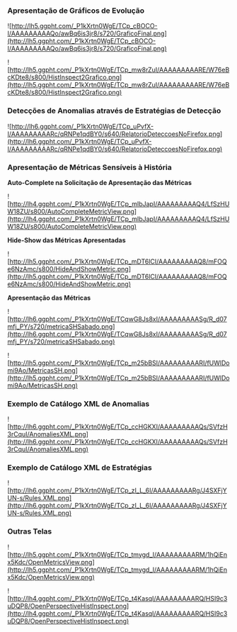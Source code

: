 ### Apresentação de Gráficos de Evolução ###
![http://lh5.ggpht.com/_P1kXrtn0WgE/TCp_cBOCO-I/AAAAAAAAAQo/awBq6is3jr8/s720/GraficoFinal.png](http://lh5.ggpht.com/_P1kXrtn0WgE/TCp_cBOCO-I/AAAAAAAAAQo/awBq6is3jr8/s720/GraficoFinal.png)

![http://lh5.ggpht.com/_P1kXrtn0WgE/TCp_mw8rZuI/AAAAAAAAARE/W76eBcKDte8/s800/HistInspect2Grafico.png](http://lh5.ggpht.com/_P1kXrtn0WgE/TCp_mw8rZuI/AAAAAAAAARE/W76eBcKDte8/s800/HistInspect2Grafico.png)

### Detecções de Anomalias através de Estratégias de Detecção ###
![http://lh6.ggpht.com/_P1kXrtn0WgE/TCp_uPvfX-I/AAAAAAAAARc/qRNPe1qdBY0/s640/RelatorioDeteccoesNoFirefox.png](http://lh6.ggpht.com/_P1kXrtn0WgE/TCp_uPvfX-I/AAAAAAAAARc/qRNPe1qdBY0/s640/RelatorioDeteccoesNoFirefox.png)

### Apresentação de Métricas Sensíveis à História ###
**Auto-Complete na Solicitação de Apresentação das Métricas**

![http://lh4.ggpht.com/_P1kXrtn0WgE/TCp_mIbJapI/AAAAAAAAAQ4/LfSzHUW18ZU/s800/AutoCompleteMetricView.png](http://lh4.ggpht.com/_P1kXrtn0WgE/TCp_mIbJapI/AAAAAAAAAQ4/LfSzHUW18ZU/s800/AutoCompleteMetricView.png)

**Hide-Show das Métricas Apresentadas**

![http://lh5.ggpht.com/_P1kXrtn0WgE/TCp_mDT6lCI/AAAAAAAAAQ8/mFOQe6NzAmc/s800/HideAndShowMetric.png](http://lh5.ggpht.com/_P1kXrtn0WgE/TCp_mDT6lCI/AAAAAAAAAQ8/mFOQe6NzAmc/s800/HideAndShowMetric.png)

**Apresentação das Métricas**

![http://lh6.ggpht.com/_P1kXrtn0WgE/TCqwG8Js8xI/AAAAAAAAASg/R_d07mfj_PY/s720/metricaSHSabado.png](http://lh6.ggpht.com/_P1kXrtn0WgE/TCqwG8Js8xI/AAAAAAAAASg/R_d07mfj_PY/s720/metricaSHSabado.png)

![http://lh5.ggpht.com/_P1kXrtn0WgE/TCp_m25bBSI/AAAAAAAAARI/fUWlDomi9Ao/MetricasSH.png](http://lh5.ggpht.com/_P1kXrtn0WgE/TCp_m25bBSI/AAAAAAAAARI/fUWlDomi9Ao/MetricasSH.png)

### Exemplo de Catálogo XML de Anomalias ###
![http://lh6.ggpht.com/_P1kXrtn0WgE/TCp_ccHGKXI/AAAAAAAAAQs/SVfzH3rCquI/AnomaliesXML.png](http://lh6.ggpht.com/_P1kXrtn0WgE/TCp_ccHGKXI/AAAAAAAAAQs/SVfzH3rCquI/AnomaliesXML.png)

### Exemplo de Catálogo XML de Estratégias ###
![http://lh6.ggpht.com/_P1kXrtn0WgE/TCp_zI_L_6I/AAAAAAAAARg/J4SXFjYUN-s/Rules.XML.png](http://lh6.ggpht.com/_P1kXrtn0WgE/TCp_zI_L_6I/AAAAAAAAARg/J4SXFjYUN-s/Rules.XML.png)

### Outras Telas ###
![http://lh5.ggpht.com/_P1kXrtn0WgE/TCp_tmygd_I/AAAAAAAAARM/1hQiEnx5Kdc/OpenMetricsView.png](http://lh5.ggpht.com/_P1kXrtn0WgE/TCp_tmygd_I/AAAAAAAAARM/1hQiEnx5Kdc/OpenMetricsView.png)

![http://lh4.ggpht.com/_P1kXrtn0WgE/TCp_t4KasqI/AAAAAAAAARQ/HSI9c3uDQP8/OpenPerspectiveHistInspect.png](http://lh4.ggpht.com/_P1kXrtn0WgE/TCp_t4KasqI/AAAAAAAAARQ/HSI9c3uDQP8/OpenPerspectiveHistInspect.png)